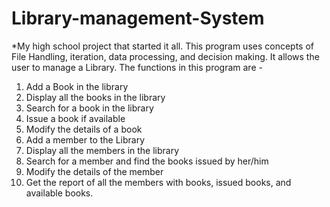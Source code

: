 # Library-management-System

*My high school project that started it all. 
This program uses concepts of File Handling, iteration, data processing, and decision making.
It allows the user to manage a Library.
The functions in this program are -
1) Add a Book in the library
2) Display all the books in the library
3) Search for a book in the library
4) Issue a book if available
5) Modify the details of a book
6) Add a member to the Library
7) Display all the members in the library
8) Search for a member and find the books issued by her/him
9) Modify the details of the member
10) Get the report of all the members with books, issued books, and available books.
